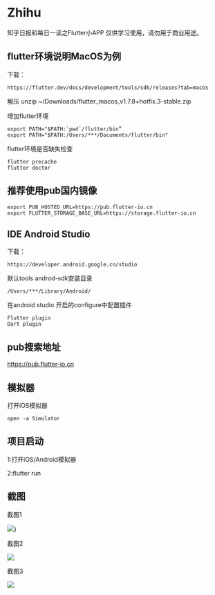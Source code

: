 # Zhihu
知乎日报和每日一读之Flutter小APP
仅供学习使用，请勿用于商业用途。

## flutter环境说明MacOS为例
下载：
```
https://flutter.dev/docs/development/tools/sdk/releases?tab=macos

```
解压
unzip ~/Downloads/flutter_macos_v1.7.8+hotfix.3-stable.zip

增加flutter环境
```
export PATH="$PATH:`pwd`/flutter/bin”
export PATH="$PATH:/Users/***/Documents/flutter/bin"
```

flutter环境是否缺失检查
```
flutter precache
flutter doctor
```

## 推荐使用pub国内镜像
```
export PUB_HOSTED_URL=https://pub.flutter-io.cn
export FLUTTER_STORAGE_BASE_URL=https://storage.flutter-io.cn
```

## IDE Android Studio
下载：
```
https://developer.android.google.cn/studio
```

默认tools androd-sdk安装目录
```
/Users/***/Library/Android/
```
在android studio 开启的configure中配置插件
```
Flutter plugin
Dart plugin
```



## pub搜索地址
https://pub.flutter-io.cn




## 模拟器
打开iOS模拟器
```
open -a Simulator
```


## 项目启动
1:打开iOS/Android模拟器

2:flutter run

## 截图


截图1

![](https://github.com/yky138495/HistoryToday/blob/master/screenshot/Simulator%20Screen%20Shot%20-%20iPhone%20X%CA%80%20-%202019-09-17%20at%2016.45.38.png?raw=true))



截图2

![](https://github.com/yky138495/HistoryToday/blob/master/screenshot/Simulator%20Screen%20Shot%20-%20iPhone%20X%CA%80%20-%202019-09-17%20at%2016.45.40.png?raw=true)



截图3

![](https://github.com/yky138495/HistoryToday/blob/master/screenshot/Simulator%20Screen%20Shot%20-%20iPhone%20X%CA%80%20-%202019-09-17%20at%2016.45.42.png?raw=true)


